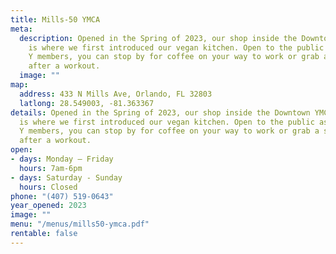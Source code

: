 ```yaml
---
title: Mills-50 YMCA
meta:
  description: Opened in the Spring of 2023, our shop inside the Downtown YMCA
    is where we first introduced our vegan kitchen. Open to the public as well as
    Y members, you can stop by for coffee on your way to work or grab a smoothie
    after a workout.
  image: ""
map:
  address: 433 N Mills Ave, Orlando, FL 32803
  latlong: 28.549003, -81.363367
details: Opened in the Spring of 2023, our shop inside the Downtown YMCA
  is where we first introduced our vegan kitchen. Open to the public as well as
  Y members, you can stop by for coffee on your way to work or grab a smoothie
  after a workout.
open:
- days: Monday – Friday
  hours: 7am-6pm
- days: Saturday - Sunday
  hours: Closed
phone: "(407) 519-0643"
year_opened: 2023
image: ""
menu: "/menus/mills50-ymca.pdf"
rentable: false
---
```


